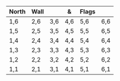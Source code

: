 |North| Wall|     |  &  |Flags|     |
|-----|-----|-----|-----|-----|-----|
| 1,6 | 2,6 | 3,6 | 4,6 | 5,6 | 6,6 |
| 1,5 | 2,5 | 3,5 | 4,5 | 5,5 | 6,5 |
| 1,4 | 2,4 | 3,4 | 4,4 | 5,4 | 6,4 |
| 1,3 | 2,3 | 3,3 | 4,3 | 5,3 | 6,3 |
| 1,2 | 2,2 | 3,2 | 4,2 | 5,2 | 6,2 |
| 1,1 | 2,1 | 3,1 | 4,1 | 5,1 | 6,1 |

